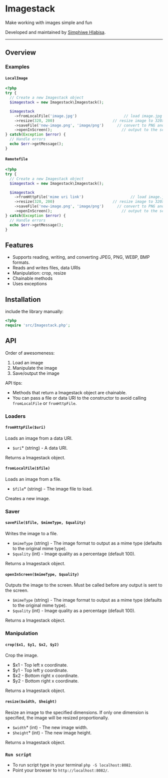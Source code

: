 # Imagestack

Make working with images simple and fun

Developed and maintained by [Simphiwe Hlabisa](https://github.com/simphiwehlabisa).

---

## Overview

### Examples

#### `LocalImage`

```php
<?php
try {
  // Create a new Imagestack object
  $imagestack = new Imagestack\Imagestack();

  $imagestack
    ->fromLocalFile('image.jpg')                     // load image.jpg
    ->resize(320, 200)                          // resize image to 320x200 pixels
    ->saveFile('new-image.png', 'image/png')      // convert to PNG and save a copy to new-image.png
    ->openInScreen();                               // output to the screen
} catch(Exception $error) {
  // Handle errors
  echo $err->getMessage();
}
```

#### `Remotefile`

```php
<?php
try {
  // Create a new Imagestack object
  $imagestack = new Imagestack\Imagestack();

  $imagestack
    ->fromHttpFile('mime uri link')                     // load image.jpg
    ->resize(320, 200)                          // resize image to 320x200 pixels
    ->saveFile('new-image.png', 'image/png')      // convert to PNG and save a copy to new-image.png
    ->openInScreen();                               // output to the screen
} catch(Exception $error) {
  // Handle errors
  echo $err->getMessage();
}
```

## Features

- Supports reading, writing, and converting JPEG, PNG, WEBP, BMP formats.
- Reads and writes files, data URIs
- Manipulation: crop, resize
- Chainable methods
- Uses exceptions

## Installation

include the library manually:

```php
<?php
require 'src/Imagestack.php';
```

## API

Order of awesomeness:

1. Load an image
2. Manipulate the image
3. Save/output the image

API tips:

- Methods that return a Imagestack object are chainable.
- You can pass a file or data URI to the constructor to avoid calling `fromLocalFile` or `fromHttpFile`.

### Loaders

#### `fromHttpFile($uri)`

Loads an image from a data URI.

- `$uri`\* (string) - A data URI.

Returns a Imagestack object.

#### `fromLocalFile($file)`

Loads an image from a file.

- `$file`\* (string) - The image file to load.

Creates a new image.

### Saver

#### `saveFile($file, $mimeType, $quality)`

Writes the image to a file.

- `$mimeType` (string) - The image format to output as a mime type (defaults to the original mime type).
- `$quality` (int) - Image quality as a percentage (default 100).

Returns a Imagestack object.

#### `openInScreen($mimeType, $quality)`

Outputs the image to the screen. Must be called before any output is sent to the screen.

- `$mimeType` (string) - The image format to output as a mime type (defaults to the original mime type).
- `$quality` (int) - Image quality as a percentage (default 100).

Returns a Imagestack object.

### Manipulation

#### `crop($x1, $y1, $x2, $y2)`

Crop the image.

- \$x1 - Top left x coordinate.
- \$y1 - Top left y coordinate.
- \$x2 - Bottom right x coordinate.
- \$y2 - Bottom right x coordinate.

Returns a Imagestack object.

#### `resize($width, $height)`

Resize an image to the specified dimensions. If only one dimension is specified, the image will be resized proportionally.

- `$width`\* (int) - The new image width.
- `$height`\* (int) - The new image height.

Returns a Imagestack object.

### `Run script`

- To run script type in your terminal `php -S localhost:8082`.
- Point your browser to `http://localhost:8082/`.
